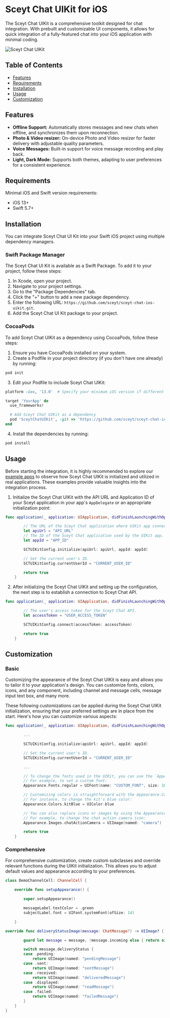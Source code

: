 # Sceyt Chat UIKit for iOS
The Sceyt Chat UIKit is a comprehensive toolkit designed for chat integration. With prebuilt and customizable UI components, it allows for quick integration of a fully-featured chat into your iOS application with minimal coding.

![Sceyt Chat UIKit](https://us-ohio-api.sceyt.com/user/api/v1/files/8lwox2ge93/cc7974d21fef0eee32fcce0abd1a16841b8828aabafbc808a0a12ad830090479b252b375cb4a93eac4f408950222/ios.webp)


## Table of Contents
* [Features](#features)
* [Requirements](#requirements)
* [Installation](#installation)
* [Usage](#usage)
* [Customization](#customization)

## Features
- **Offline Support:** Automatically stores messages and new chats when offline, and synchronizes them upon reconnection.
- **Photo & Video resizer:** On-device Photo and Video resizer for faster delivery with adjustable quality parameters.
- **Voice Messages:** Built-in support for voice message recording and play back.
- **Light, Dark Mode:**  Supports both themes, adapting to user preferences for a consistent experience.

## Requirements
Minimal iOS and Swift version requirements:
- iOS 13+
- Swift 5.7+

## Installation
You can integrate Sceyt Chat UI Kit into your Swift iOS project using multiple dependency managers.

### Swift Package Manager
The Sceyt Chat UI Kit is available as a Swift Package. To add it to your project, follow these steps:

1. In Xcode, open your project.
2. Navigate to your project settings.
3. Go to the "Package Dependencies" tab.
4. Click the "+" button to add a new package dependency.
5. Enter the following URL: `https://github.com/sceyt/sceyt-chat-ios-uikit.git`.
6. Add the Sceyt Chat UI Kit package to your project.

### CocoaPods
To add Sceyt Chat UIKit as a dependency using CocoaPods, follow these steps:

1. Ensure you have CocoaPods installed on your system.
2. Create a Podfile in your project directory (if you don't have one already) by running:

```bash
pod init
```

3. Edit your Podfile to include Sceyt Chat UIKit:

```ruby
platform :ios, '13.0'  # Specify your minimum iOS version if different

target 'YourApp' do
  use_frameworks!

  # Add Sceyt Chat UIKit as a dependency
  pod 'SceytChatUIKit', :git => 'https://github.com/sceyt/sceyt-chat-ios-uikit.git'
end
```

4. Install the dependencies by running:

```bash
pod install
```

## Usage

Before starting the integration, it is highly recommended to explore our [example apps](https://github.com/sceyt/sceyt-chat-ios-uikit/tree/main/Example) to observe how Sceyt Chat UIKit is initialized and utilized in real applications. These examples provide valuable insights into the integration process.

1. Initialize the Sceyt Chat UIKit with the API URL and Application ID of your Sceyt application in your app's `AppDelegate` or an appropriate initialization point:

```swift
func application(_ application: UIApplication, didFinishLaunchingWithOptions launchOptions: [UIApplication.LaunchOptionsKey: Any]?) -> Bool {

        // The URL of the Sceyt Chat application where UIKit app connects.
        let apiUrl = "API_URL"
        // The ID of the Sceyt Chat application used by the UIKit app.
        let appId = "APP_ID"

        SCTUIKitConfig.initialize(apiUrl: apiUrl, appId: appId)

        // Set the current user's ID.
        SCTUIKitConfig.currentUserId = "CURRENT_USER_ID"

        return true
    }
```

2. After initializing the Sceyt Chat UIKit and setting up the configuration, the next step is to establish a connection to Sceyt Chat API.

```swift
func application(_ application: UIApplication, didFinishLaunchingWithOptions launchOptions: [UIApplication.LaunchOptionsKey: Any]?) -> Bool {

        // The user's access token for the Sceyt Chat API.
        let accessToken = "USER_ACCESS_TOKEN"

        SCTUIKitConfig.connect(accessToken: accessToken)

        return true
    }
```

## Customization

### Basic
Customizing the appearance of the Sceyt Chat UIKit is easy and allows you to tailor it to your application's design. You can customize fonts, colors, icons, and any component, including channel and message cells, message input text box, and many more. 

These following customizations can be applied during the Sceyt Chat UIKit initialization, ensuring that your preferred settings are in place from the start. Here's how you can customize various aspects:

```swift
func application(_ application: UIApplication, didFinishLaunchingWithOptions launchOptions: [UIApplication.LaunchOptionsKey: Any]?) -> Bool {

        ...

        SCTUIKitConfig.initialize(apiUrl: apiUrl, appId: appId)

        // Set the current user's ID.
        SCTUIKitConfig.currentUserId = "CURRENT_USER_ID"

        ...

        // To change the fonts used in the UIKit, you can use the `Appearance.Fonts` property.
        // For example, to set a custom font:
        Appearance.Fonts.regular = UIFont(name: "CUSTOM_FONT", size: 10)

        // Customizing colors is straightforward with the Appearance.Colors property.
        // For instance, to change the kit's blue color:
        Appearance.Colors.kitBlue = UIColor.blue

        // You can also replace icons or images by using the Appearance.Images property.
        // For example, to change the chat action camera icon:
        Appearance.Images.chatActionCamera = UIImage(named: "camera")

        return true
    }
```

### Comprehensive
For comprehensive customization, create custom subclasses and override relevant functions during the UIKit initialization. This allows you to adjust default values and appearance according to your preferences.

```swift
class DemoChannelCell: ChannelCell {

    override func setupAppearance() {

        super.setupAppearance()

        messageLabel.textColor = .green
        subjectLabel.font = UIFont.systemFont(ofSize: 14)

    }

override func deliveryStatusImage(message: ChatMessage?) -> UIImage? {

        guard let message = message, !message.incoming else { return nil }

        switch message.deliveryStatus {
        case .pending:
            return UIImage(named: "pendingMessage")
        case .sent:
            return UIImage(named: "sentMessage")
        case .received:
            return UIImage(named: "deliveredMessage")
        case .displayed:
            return UIImage(named: "readMessage")
        case .failed:
            return UIImage(named: "failedMessage")
        }
    }
}
```